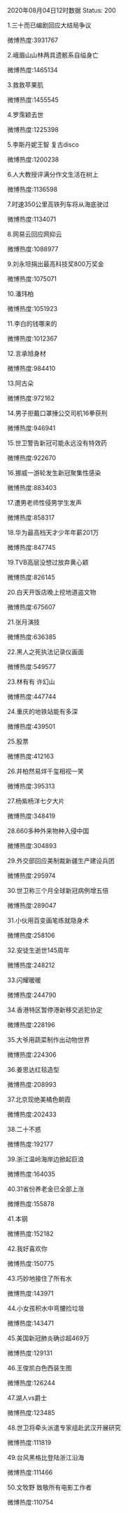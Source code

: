 2020年08月04日12时数据
Status: 200

1.三十而已编剧回应大结局争议

微博热度:3931767

2.峨眉山山林两具遗骸系自缢身亡

微博热度:1465134

3.救救苹果肌

微博热度:1455545

4.罗霈颖去世

微博热度:1225398

5.李斯丹妮王智 复古disco

微博热度:1200238

6.人大教授评满分作文生活在树上

微博热度:1136598

7.时速350公里高铁列车将从海底驶过

微博热度:1134071

8.网易云回应网抑云

微博热度:1088977

9.刘永坦捐出最高科技奖800万奖金

微博热度:1075071

10.潘玮柏

微博热度:1051923

11.李白的钱哪来的

微博热度:1012367

12.言承旭身材

微博热度:984410

13.阿古朵

微博热度:972162

14.男子拒戴口罩捶公交司机16拳获刑

微博热度:946941

15.世卫警告新冠可能永远没有特效药

微博热度:922670

16.挪威一游轮发生新冠聚集性感染

微博热度:883403

17.遭男老师性侵男学生发声

微博热度:858317

18.华为最高档天才少年年薪201万

微博热度:847745

19.TVB高层没想过放弃黄心颖

微博热度:826145

20.白天开饭店晚上挖地道盗文物

微博热度:675607

21.张月演技

微博热度:636385

22.黑人之死执法记录仪画面

微博热度:549577

23.林有有 许幻山

微博热度:447744

24.重庆的地铁站能有多深

微博热度:439501

25.股票

微博热度:412163

26.井柏然易烊千玺相视一笑

微博热度:395313

27.杨紫杨洋七夕大片

微博热度:348419

28.660多种外来物种入侵中国

微博热度:304893

29.外交部回应美制裁新疆生产建设兵团

微博热度:295974

30.世卫称三个月全球新冠病例增五倍

微博热度:289047

31.小伙用百变画笔练就隐身术

微博热度:258106

32.安徒生逝世145周年

微博热度:248212

33.闪耀暖暖

微博热度:244790

34.香港特区暂停港新移交逃犯协定

微博热度:228196

35.大爷用蔬菜制作出动物世界

微博热度:224306

36.姜思达红毯造型

微博热度:208993

37.北京现绝美橘色朝霞

微博热度:202433

38.二十不惑

微博热度:192177

39.浙江温岭海岸边掀起巨浪

微博热度:164035

40.31省份养老金已全部上涨

微博热度:155878

41.本钢

微博热度:152182

42.我好喜欢你

微博热度:150775

43.巧妙地接住了所有水

微博热度:143971

44.小女孩积水中弯腰捡垃圾

微博热度:143471

45.美国新冠肺炎确诊超469万

微博热度:129131

46.王俊凯白色西装生图

微博热度:126244

47.湖人vs爵士

微博热度:123485

48.世卫将牵头派遣专家组赴武汉开展研究

微博热度:111819

49.台风黑格比登陆浙江沿海

微博热度:111466

50.文牧野 致敬所有电影工作者

微博热度:110754

